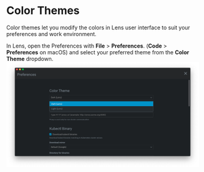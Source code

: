 # Color Themes

Color themes let you modify the colors in Lens user interface to suit your preferences and work environment.

In Lens, open the Preferences with **File** > **Preferences**. (**Code** > **Preferences** on macOS) and select your preferred theme from the **Color Theme** dropdown. 
![Color Theme](images/color-theme.png)